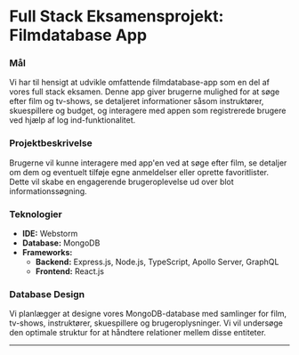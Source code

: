 # Full Stack Eksamensprojekt: Filmdatabase App
### Mål
Vi har til hensigt at udvikle omfattende filmdatabase-app som en del af vores full stack eksamen. Denne app giver brugerne mulighed for at søge efter film og tv-shows, se detaljeret informationer såsom instruktører, skuespillere og budget, og interagere med appen som registrerede brugere ved hjælp af log ind-funktionalitet.
### Projektbeskrivelse
Brugerne vil kunne interagere med app'en ved at søge efter film, se detaljer om dem og eventuelt tilføje egne anmeldelser eller oprette favoritlister. Dette vil skabe en engagerende brugeroplevelse ud over blot informationssøgning.
### Teknologier
- **IDE:** Webstorm
- **Database:** MongoDB
- **Frameworks:**
  - **Backend:** Express.js, Node.js, TypeScript, Apollo Server, GraphQL
  - **Frontend:** React.js

### Database Design
Vi planlægger at designe vores MongoDB-database med samlinger for film, tv-shows, instruktører, skuespillere og brugeroplysninger. Vi vil undersøge den optimale struktur for at håndtere relationer mellem disse entiteter.


-----------------------------------------------------------------
